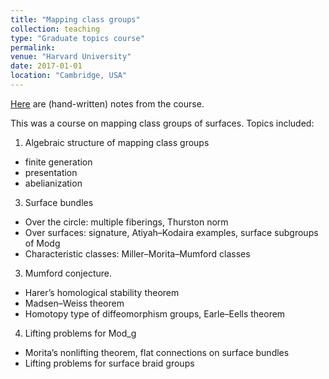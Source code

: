 ```yaml
---
title: "Mapping class groups"
collection: teaching
type: "Graduate topics course"
permalink: 
venue: "Harvard University"
date: 2017-01-01
location: "Cambridge, USA"
---
```


[Here](https://bena-tshishiku.github.io/files/courses/topicscourse-2017.pdf) are (hand-written) notes from the course. 

This was a course on mapping class groups of surfaces. Topics included: 

1. Algebraic structure of mapping class groups 
  * finite generation 
  * presentation
  * abelianization
3. Surface bundles 
  * Over the circle: multiple fiberings, Thurston norm
  * Over surfaces: signature, Atiyah–Kodaira examples, surface subgroups of Modg
  * Characteristic classes: Miller–Morita–Mumford classes
3. Mumford conjecture.
  * Harer’s homological stability theorem
  * Madsen–Weiss theorem
  * Homotopy type of diffeomorphism groups, Earle–Eells theorem
4. Lifting problems for Mod_g
  * Morita’s nonlifting theorem, flat connections on surface bundles
  * Lifting problems for surface braid groups
